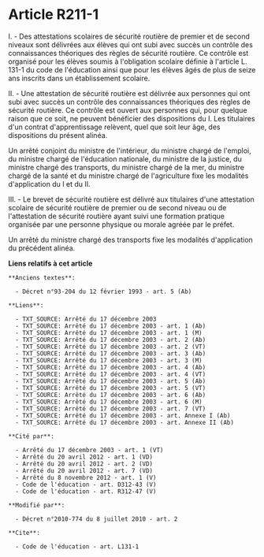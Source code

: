 # Article R211-1

I. - Des attestations scolaires de sécurité routière de premier et de second niveaux sont délivrées aux élèves qui ont subi
avec succès un contrôle des connaissances théoriques des règles de sécurité routière. Ce contrôle est organisé pour les
élèves soumis à l'obligation scolaire définie à l'article L. 131-1 du code de l'éducation ainsi que pour les élèves âgés de
plus de seize ans inscrits dans un établissement scolaire.

II. - Une attestation de sécurité routière est délivrée aux personnes qui ont subi avec succès un contrôle des connaissances
théoriques des règles de sécurité routière. Ce contrôle est ouvert aux personnes qui, pour quelque raison que ce soit, ne
peuvent bénéficier des dispositions du I. Les titulaires d'un contrat d'apprentissage relèvent, quel que soit leur âge, des
dispositions du présent alinéa.

Un arrêté conjoint du ministre de l'intérieur, du ministre chargé de l'emploi, du ministre chargé de l'éducation nationale,
du ministre de la justice, du ministre chargé des transports, du ministre chargé de la mer, du ministre chargé de la santé et
du ministre chargé de l'agriculture fixe les modalités d'application du I et du II.

III. - Le brevet de sécurité routière est délivré aux titulaires d'une attestation scolaire de sécurité routière de premier
ou de second niveau ou de l'attestation de sécurité routière ayant suivi une formation pratique organisée par une personne
physique ou morale agréée par le préfet.

Un arrêté du ministre chargé des transports fixe les modalités d'application du précédent alinéa.

**Liens relatifs à cet article**

	**Anciens textes**:

	  - Décret n°93-204 du 12 février 1993 - art. 5 (Ab)

	**Liens**:

	  - TXT_SOURCE: Arrêté du 17 décembre 2003
	  - TXT_SOURCE: Arrêté du 17 décembre 2003 - art. 1 (Ab)
	  - TXT_SOURCE: Arrêté du 17 décembre 2003 - art. 1 (M)
	  - TXT_SOURCE: Arrêté du 17 décembre 2003 - art. 2 (Ab)
	  - TXT_SOURCE: Arrêté du 17 décembre 2003 - art. 2 (VT)
	  - TXT_SOURCE: Arrêté du 17 décembre 2003 - art. 3 (Ab)
	  - TXT_SOURCE: Arrêté du 17 décembre 2003 - art. 3 (M)
	  - TXT_SOURCE: Arrêté du 17 décembre 2003 - art. 4 (Ab)
	  - TXT_SOURCE: Arrêté du 17 décembre 2003 - art. 4 (VT)
	  - TXT_SOURCE: Arrêté du 17 décembre 2003 - art. 5 (Ab)
	  - TXT_SOURCE: Arrêté du 17 décembre 2003 - art. 5 (VT)
	  - TXT_SOURCE: Arrêté du 17 décembre 2003 - art. 6 (Ab)
	  - TXT_SOURCE: Arrêté du 17 décembre 2003 - art. 6 (M)
	  - TXT_SOURCE: Arrêté du 17 décembre 2003 - art. 7 (VT)
	  - TXT_SOURCE: Arrêté du 17 décembre 2003 - art. Annexe I (Ab)
	  - TXT_SOURCE: Arrêté du 17 décembre 2003 - art. Annexe II (Ab)

	**Cité par**:

	  - Arrêté du 17 décembre 2003 - art. 1 (VT)
	  - Arrêté du 20 avril 2012 - art. 1 (VD)
	  - Arrêté du 20 avril 2012 - art. 2 (VD)
	  - Arrêté du 20 avril 2012 - art. 7 (VD)
	  - Arrêté du 8 novembre 2012 - art. 1 (V)
	  - Code de l'éducation - art. D312-43 (V)
	  - Code de l'éducation - art. R312-47 (V)

	**Modifié par**:

	  - Décret n°2010-774 du 8 juillet 2010 - art. 2

	**Cite**:

	  - Code de l'éducation - art. L131-1

